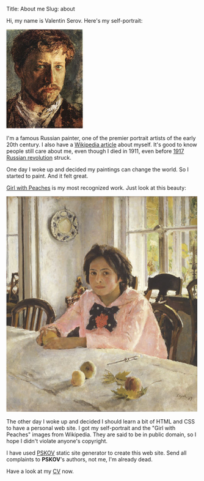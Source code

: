 Title: About me
Slug: about

Hi, my name is Valentin Serov. Here's my self-portrait:

![Valentin Serov self-portrait][serov-portrait]

I'm a famous Russian painter, one of the premier portrait artists of the early 20th century. I also have a [Wikipedia article][serov] about myself. It's good to know people still care about me, even though I died in 1911, even before [1917 Russian revolution][revolution] struck.

One day I woke up and decided my paintings can change the world. So I started to paint. And it felt great.

[Girl with Peaches][girl-with-peaches] is my most recognized work. Just look at this beauty:

![Girl with Peaches][serov-work]

The other day I woke up and decided I should learn a bit of HTML and CSS to have a personal web site. I got my self-portrait and the "Girl with Peaches" images from Wikipedia. They are said to be in public domain, so I hope I didn't violate anyone's copyright.

I have used [PSKOV][pskov] static site generator to create this web site. Send all complaints to **PSKOV**'s authors, not me, I'm already dead.

Have a look at my [CV][cv] now.

[serov]: https://en.wikipedia.org/wiki/Valentin_Serov
[revolution]: https://en.wikipedia.org/wiki/Russian_Revolution
[serov-portrait]: myself.jpg
[serov-work]: mywork.jpg
[girl-with-peaches]: https://en.wikipedia.org/wiki/Girl_with_Peaches
[pskov]: http://opengamestudio.org/pskov
[cv]: cv.html
